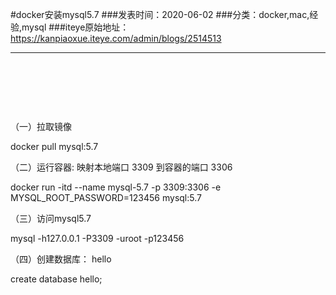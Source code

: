 #docker安装mysql5.7
###发表时间：2020-06-02
###分类：docker,mac,经验,mysql
###iteye原始地址：<a href="https://kanpiaoxue.iteye.com/admin/blogs/2514513" target="_blank">https://kanpiaoxue.iteye.com/admin/blogs/2514513</a>

---

<div class="iteye-blog-content-contain" style="font-size: 14px;"> 
 <p>&nbsp;</p> 
 <p>&nbsp;</p> 
 <p>&nbsp;</p> 
 <p>（一）拉取镜像</p> 
 <p>docker pull mysql:5.7</p> 
 <p>（二）运行容器: 映射本地端口 3309 到容器的端口 3306</p> 
 <p>docker run -itd --name mysql-5.7 -p 3309:3306 -e MYSQL_ROOT_PASSWORD=123456 mysql:5.7</p> 
 <p>（三）访问mysql5.7</p> 
 <p>mysql -h127.0.0.1 -P3309 -uroot -p123456</p> 
 <p>（四）创建数据库： hello</p> 
 <p>create database hello;</p> 
 <p>&nbsp;</p> 
</div>